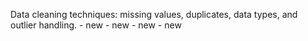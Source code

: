 Data cleaning techniques: missing values, duplicates, data types, and outlier handling. - new - new - new - new